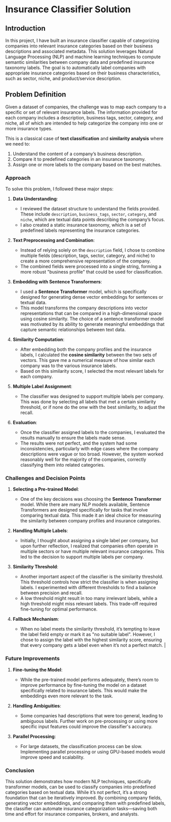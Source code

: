 # Insurance Classifier Solution 

## Introduction

In this project, I have built an insurance classifier capable of categorizing companies into relevant insurance categories based on their business descriptions and associated metadata. This solution leverages Natural Language Processing (NLP) and machine learning techniques to compute semantic similarities between company data and predefined insurance taxonomy labels. The goal is to automatically label companies with appropriate insurance categories based on their business characteristics, such as sector, niche, and product/service description.

## Problem Definition

Given a dataset of companies, the challenge was to map each company to a specific or set of relevant insurance labels. The information provided for each company includes a description, business tags, sector, category, and niche, all of which are intended to help categorize the company into one or more insurance types.

This is a classical case of **text classification** and **similarity analysis** where we need to:
1. Understand the content of a company’s business description.
2. Compare it to predefined categories in an insurance taxonomy.
3. Assign one or more labels to the company based on the best matches.

### Approach

To solve this problem, I followed these major steps:

1. **Data Understanding**: 
   - I reviewed the dataset structure to understand the fields provided. These include `description`, `business_tags`, `sector`, `category`, and `niche`, which are textual data points describing the company’s focus. 
   - I also created a static insurance taxonomy, which is a set of predefined labels representing the insurance categories.

2. **Text Preprocessing and Combination**:
   - Instead of relying solely on the `description` field, I chose to combine multiple fields (description, tags, sector, category, and niche) to create a more comprehensive representation of the company.
   - The combined fields were processed into a single string, forming a more robust "business profile" that could be used for classification.

3. **Embedding with Sentence Transformers**:
   - I used a **Sentence Transformer** model, which is specifically designed for generating dense vector embeddings for sentences or textual data.
   - This model transforms the company descriptions into vector representations that can be compared in a high-dimensional space using cosine similarity. The choice of a sentence transformer model was motivated by its ability to generate meaningful embeddings that capture semantic relationships between text data.

4. **Similarity Computation**:
   - After embedding both the company profiles and the insurance labels, I calculated the **cosine similarity** between the two sets of vectors. This gave me a numerical measure of how similar each company was to the various insurance labels.
   - Based on this similarity score, I selected the most relevant labels for each company.

5. **Multiple Label Assignment**:
   - The classifier was designed to support multiple labels per company. This was done by selecting all labels that met a certain similarity threshold, or if none do the onw with the best similarity, to adjust the recall.

6. **Evaluation**:
   - Once the classifier assigned labels to the companies, I evaluated the results manually to ensure the labels made sense.
   - The results were not perfect, and the system had some inconsistencies, particularly with edge cases where the company descriptions were vague or too broad. However, the system worked reasonably well for the majority of the companies, correctly classifying them into related categories.

### Challenges and Decision Points

1. **Selecting a Pre-trained Model**:
   - One of the key decisions was choosing the **Sentence Transformer** model. While there are many NLP models available, Sentence Transformers are designed specifically for tasks that involve comparing textual data. This made it an ideal choice for measuring the similarity between company profiles and insurance categories.

2. **Handling Multiple Labels**:
   - Initially, I thought about assigning a single label per company, but upon further reflection, I realized that companies often operate in multiple sectors or have multiple relevant insurance categories. This led to the decision to support multiple labels per company.

3. **Similarity Threshold**:
   - Another important aspect of the classifier is the similarity threshold. This threshold controls how strict the classifier is when assigning labels. I experimented with different thresholds to find a balance between precision and recall.
   - A low threshold might result in too many irrelevant labels, while a high threshold might miss relevant labels. This trade-off required fine-tuning for optimal performance.

4. **Fallback Mechanism**:
   - When no label meets the similarity threshold, it’s tempting to leave the label field empty or mark it as "no suitable label". However, I chose to assign the label with the highest similarity score, ensuring that every company gets a label even when it’s not a perfect match.                      |

### Future Improvements

1. **Fine-tuning the Model**:
   - While the pre-trained model performs adequately, there’s room to improve performance by fine-tuning the model on a dataset specifically related to insurance labels. This would make the embeddings even more relevant to the task.

2. **Handling Ambiguities**:
   - Some companies had descriptions that were too general, leading to ambiguous labels. Further work on pre-processing or using more specific input features could improve the classifier's accuracy.

3. **Parallel Processing**:
   - For large datasets, the classification process can be slow. Implementing parallel processing or using GPU-based models would improve speed and scalability.

### Conclusion

This solution demonstrates how modern NLP techniques, specifically transformer models, can be used to classify companies into predefined categories based on textual data. While it’s not perfect, it’s a strong foundation that can be iteratively improved. By combining company fields, generating vector embeddings, and comparing them with predefined labels, the classifier can automate insurance categorization tasks—saving both time and effort for insurance companies, brokers, and analysts.

